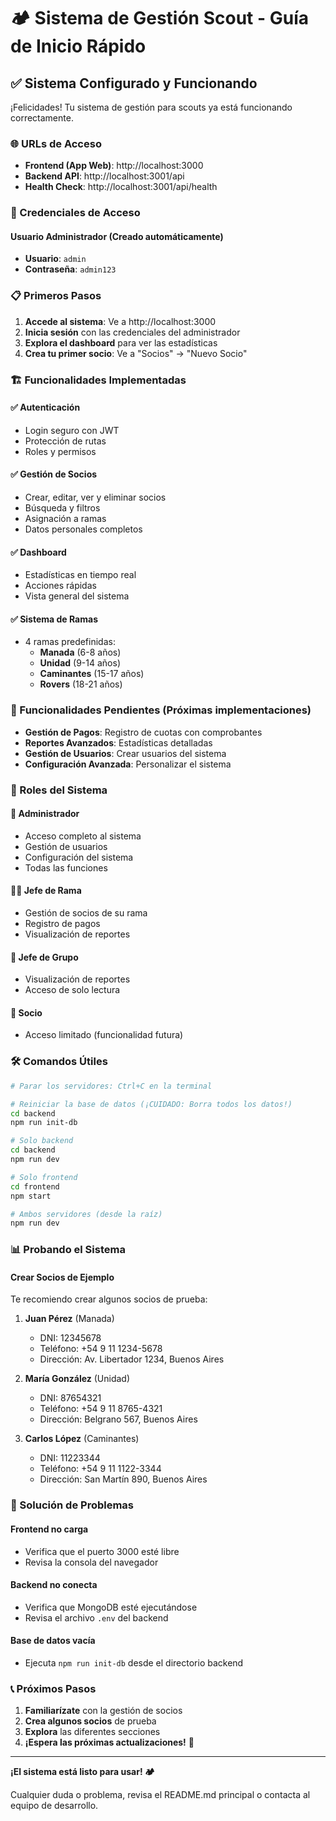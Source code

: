 # 🏕️ Sistema de Gestión Scout - Guía de Inicio Rápido

## ✅ Sistema Configurado y Funcionando

¡Felicidades! Tu sistema de gestión para scouts ya está funcionando correctamente.

### 🌐 URLs de Acceso

- **Frontend (App Web)**: http://localhost:3000
- **Backend API**: http://localhost:3001/api
- **Health Check**: http://localhost:3001/api/health

### 🔐 Credenciales de Acceso

#### Usuario Administrador (Creado automáticamente)

- **Usuario**: `admin`
- **Contraseña**: `admin123`

### 📋 Primeros Pasos

1. **Accede al sistema**: Ve a http://localhost:3000
2. **Inicia sesión** con las credenciales del administrador
3. **Explora el dashboard** para ver las estadísticas
4. **Crea tu primer socio**: Ve a "Socios" → "Nuevo Socio"

### 🏗️ Funcionalidades Implementadas

#### ✅ Autenticación

- Login seguro con JWT
- Protección de rutas
- Roles y permisos

#### ✅ Gestión de Socios

- Crear, editar, ver y eliminar socios
- Búsqueda y filtros
- Asignación a ramas
- Datos personales completos

#### ✅ Dashboard

- Estadísticas en tiempo real
- Acciones rápidas
- Vista general del sistema

#### ✅ Sistema de Ramas

- 4 ramas predefinidas:
  - **Manada** (6-8 años)
  - **Unidad** (9-14 años)
  - **Caminantes** (15-17 años)
  - **Rovers** (18-21 años)

### 🚧 Funcionalidades Pendientes (Próximas implementaciones)

- **Gestión de Pagos**: Registro de cuotas con comprobantes
- **Reportes Avanzados**: Estadísticas detalladas
- **Gestión de Usuarios**: Crear usuarios del sistema
- **Configuración Avanzada**: Personalizar el sistema

### 👥 Roles del Sistema

#### 🔑 Administrador

- Acceso completo al sistema
- Gestión de usuarios
- Configuración del sistema
- Todas las funciones

#### 👨‍🏫 Jefe de Rama

- Gestión de socios de su rama
- Registro de pagos
- Visualización de reportes

#### 👥 Jefe de Grupo

- Visualización de reportes
- Acceso de solo lectura

#### 👤 Socio

- Acceso limitado (funcionalidad futura)

### 🛠️ Comandos Útiles

```bash
# Parar los servidores: Ctrl+C en la terminal

# Reiniciar la base de datos (¡CUIDADO: Borra todos los datos!)
cd backend
npm run init-db

# Solo backend
cd backend
npm run dev

# Solo frontend
cd frontend
npm start

# Ambos servidores (desde la raíz)
npm run dev
```

### 📊 Probando el Sistema

#### Crear Socios de Ejemplo

Te recomiendo crear algunos socios de prueba:

1. **Juan Pérez** (Manada)
   - DNI: 12345678
   - Teléfono: +54 9 11 1234-5678
   - Dirección: Av. Libertador 1234, Buenos Aires

2. **María González** (Unidad)
   - DNI: 87654321
   - Teléfono: +54 9 11 8765-4321
   - Dirección: Belgrano 567, Buenos Aires

3. **Carlos López** (Caminantes)
   - DNI: 11223344
   - Teléfono: +54 9 11 1122-3344
   - Dirección: San Martín 890, Buenos Aires

### 🔧 Solución de Problemas

#### Frontend no carga

- Verifica que el puerto 3000 esté libre
- Revisa la consola del navegador

#### Backend no conecta

- Verifica que MongoDB esté ejecutándose
- Revisa el archivo `.env` del backend

#### Base de datos vacía

- Ejecuta `npm run init-db` desde el directorio backend

### 📞 Próximos Pasos

1. **Familiarízate** con la gestión de socios
2. **Crea algunos socios** de prueba
3. **Explora** las diferentes secciones
4. **¡Espera las próximas actualizaciones!** 🚀

---

**¡El sistema está listo para usar! 🏕️**

Cualquier duda o problema, revisa el README.md principal o contacta al equipo de desarrollo.
